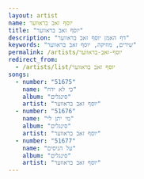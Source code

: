 ```yaml
---
layout: artist
name: יוסף זאב בראווער
title: "יוסף זאב בראווער"
description: "דף האמן יוסף זאב בראווער"
keywords: "שירים, מוזיקה, יוסף זאב בראווער"
permalink: /artists/יוסף-זאב-בראווער
redirect_from:
  - /artists/list/יוסף זאב בראווער
songs:
  - number: "51675"
    name: "כי לא ידח"
    album: "סינגלים"
    artist: "יוסף זאב בראווער"
  - number: "51676"
    name: "מי יתן לי"
    album: "סינגלים"
    artist: "יוסף זאב בראווער"
  - number: "51677"
    name: "על הניסים"
    album: "סינגלים"
    artist: "יוסף זאב בראווער"
---
```

